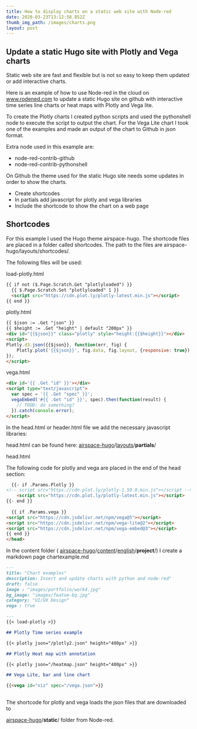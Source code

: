 ```yaml
---
title: How to display charts on a static web site with Node-red
date: 2020-03-23T13:12:58.852Z
thumb_img_path: /images/charts.png
layout: post
---
```

## Update a static Hugo site with Plotly and Vega charts

Static web site are fast and flexible but is not so easy to keep them updated or add interactive charts.

Here is an example of how to use Node-red in the cloud on www.rodened.com to update a static Hugo site on github with interactive time series line charts or heat maps with Plotly and Vega lite.

To create the Plotly charts I created python scripts and used the pythonshell node to execute the script to output the chart. For the Vega Lite chart I took one of the examples and made an output of the chart to Github in json format.

Extra node used in this example are:

* node-red-contrib-github
* node-red-contrib-pythonshell

On Github the theme used for the static Hugo site needs some updates in order to show the charts.

* Create shortcodes 
* In partials add javascript for plotly and vega libraries
* Include the shortcode to show the chart on a web page

## Shortcodes

For this example I used the Hugo theme airspace-hugo. The shortcode files are placed in a folder called shortcodes. The path to the files are airspace-hugo/layouts/shortcodes/.

The following files will be used:

load-plotly.html

```html
{{ if not ($.Page.Scratch.Get "plotlyloaded") }}
  {{ $.Page.Scratch.Set "plotlyloaded" 1 }}
  <script src="https://cdn.plot.ly/plotly-latest.min.js"></script>
{{ end }}
```



plotly.html

```html
{{ $json := .Get "json" }}
{{ $height := .Get "height" | default "200px" }}
<div id="{{$json}}" class="plotly" style="height:{{$height}}"></div>
<script>
Plotly.d3.json({{$json}}, function(err, fig) {
    Plotly.plot('{{$json}}', fig.data, fig.layout, {responsive: true});
});
</script>
```



vega.html

```html
<div id='{{ .Get "id" }}'></div>
<script type="text/javascript">
  var spec = '{{ .Get "spec" }}';
  vegaEmbed('#{{ .Get "id" }}', spec).then(function(result) {
    // TOOD: do something?
  }).catch(console.error);
</script>
```



In the head.html or header.html file we add the necessary javascript libraries:

head.html can be found here: [airspace-hugo](https://github.com/ulfsv/airspace-hugo)/[layouts](https://github.com/ulfsv/airspace-hugo/tree/master/layouts)/**partials**/

head.html

The following code for plotly and vega are placed in the end of the head section:

```html
  {{- if .Params.Plotly }}
<!-- script src="https://cdn.plot.ly/plotly-1.50.0.min.js"></script -->
    <script src="https://cdn.plot.ly/plotly-latest.min.js"></script>
{{- end }}
  
  {{ if .Params.vega }}
<script src="https://cdn.jsdelivr.net/npm/vega@5"></script>
<script src="https://cdn.jsdelivr.net/npm/vega-lite@2"></script>
<script src="https://cdn.jsdelivr.net/npm/vega-embed@3"></script>
{{ end }}
</head>
```



In the content folder ( [airspace-hugo](https://github.com/ulfsv/airspace-hugo)/[content](https://github.com/ulfsv/airspace-hugo/tree/master/content)/[english](https://github.com/ulfsv/airspace-hugo/tree/master/content/english)/**project**/) I create a markdown page chartexample.md

```markdown
---
title: "Chart examples"
description: Insert and update charts with python and node-red"
draft: false
image : "images/portfolio/work4.jpg"
bg_image: "images/featue-bg.jpg"
category: "UI/UX Design"
vega : true

---
{{< load-plotly >}}

## Plotly Time series example

{{< plotly json="/plotly2.json" height="400px" >}}

## Plotly Heat map with annotation

{{< plotly json="/heatmap.json" height="400px" >}}

## Vega Lite, bar and line chart 

{{<vega id="viz" spec="/vega.json">}}
  
```



The shortcode for plotly and vega loads the json files that are downloaded to 

[airspace-hugo](https://github.com/ulfsv/airspace-hugo)/**static**/ folder from Node-red.